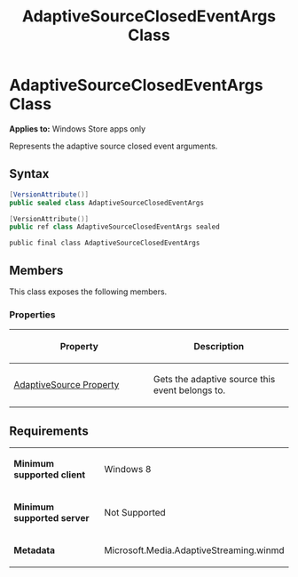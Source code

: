 ﻿---
title: AdaptiveSourceClosedEventArgs Class
TOCTitle: AdaptiveSourceClosedEventArgs Class
ms:assetid: ea6434b1-3542-419d-a956-6580fc456e71
ms:mtpsurl: https://msdn.microsoft.com/en-us/library/JJ822863(v=VS.90)
ms:contentKeyID: 50079617
ms.date: 11/19/2012
mtps_version: v=VS.90
dev_langs:
- csharp
- c++
- jscript
---

# AdaptiveSourceClosedEventArgs Class

**Applies to:** Windows Store apps only

Represents the adaptive source closed event arguments.

## Syntax

``` csharp
[VersionAttribute()]
public sealed class AdaptiveSourceClosedEventArgs
```

``` c++
[VersionAttribute()]
public ref class AdaptiveSourceClosedEventArgs sealed
```

``` jscript
public final class AdaptiveSourceClosedEventArgs
```

## Members

This class exposes the following members.

### Properties

<table>
<colgroup>
<col style="width: 50%" />
<col style="width: 50%" />
</colgroup>
<thead>
<tr class="header">
<th><p>Property</p></th>
<th><p>Description</p></th>
</tr>
</thead>
<tbody>
<tr class="odd">
<td><p><a href="adaptivesourceclosedeventarg-adaptivesource-property.md">AdaptiveSource Property</a></p></td>
<td><p>Gets the adaptive source this event belongs to.</p></td>
</tr>
</tbody>
</table>


## Requirements

<table>
<colgroup>
<col style="width: 50%" />
<col style="width: 50%" />
</colgroup>
<tbody>
<tr class="odd">
<td><p><strong>Minimum supported client</strong></p></td>
<td><p>Windows 8</p></td>
</tr>
<tr class="even">
<td><p><strong>Minimum supported server</strong></p></td>
<td><p>Not Supported</p></td>
</tr>
<tr class="odd">
<td><p><strong>Metadata</strong></p></td>
<td><p>Microsoft.Media.AdaptiveStreaming.winmd</p></td>
</tr>
</tbody>
</table>

